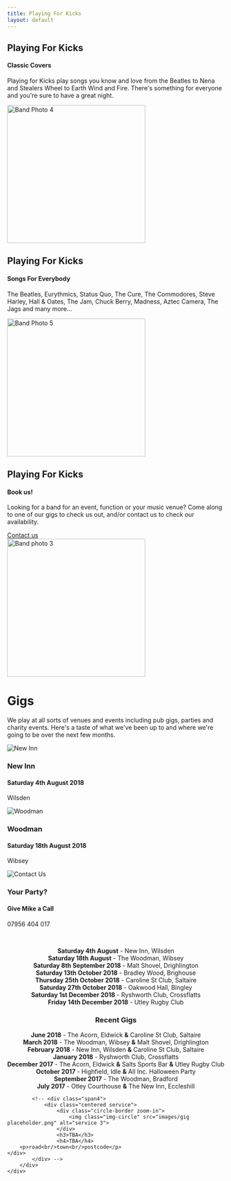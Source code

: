 ```yaml
---
title: Playing For Kicks
layout: default
---
```

	
						
<!-- Start home section -->
<div id="home">
	<!-- Start cSlider -->
	<div id="da-slider" class="da-slider">
		<div class="triangle"></div>
		<!-- mask elemet use for masking background image -->
		<div class="mask"></div>
		<!-- All slides centred in container element -->
		<div class="container">
			<!-- Start first slide -->
			<div class="da-slide">
				<h2 class="fittext2">Playing For Kicks</h2>
				<h4>Classic Covers</h4>
				<p>Playing for Kicks play songs you know and love from the Beatles to Nena and Stealers Wheel to Earth Wind and Fire. There's something for everyone and you're sure to have a great night.</p>
				<!-- <a href="#" class="da-link button">Read more</a> -->
				<div class="da-img">
					<img src="{{ site.baseurl }}/assets/images/Band pic4.jpg" alt="Band Photo 4" width="320">
				</div>
			</div>
			<!-- End first slide -->
			<!-- Start second slide -->
			<div class="da-slide">
			<h2>Playing For Kicks</h2>
				<h4>Songs For Everybody</h4>
				<p>The Beatles, Eurythmics, Status Quo, The Cure, The Commodores, Steve Harley, Hall & Oates, The Jam, Chuck Berry, Madness, Aztec Camera, The Jags and many more...</p>
				<!-- <a href="#" class="da-link button">Read more</a> -->
				<div class="da-img">
					<img src="{{ site.baseurl }}/assets/images/Band pic8.jpg" width="320" alt="Band Photo 5">
				</div>
			</div>
			<!-- End second slide -->
			<!-- Start third slide -->
			<div class="da-slide">
				<h2>Playing For Kicks</h2>
				<h4>Book us!</h4>
				<p>Looking for a band for an event, function or your music venue? Come along to one of our
gigs to check us out, and/or contact us to check our availability.</p>
				<a href="#contact" class="da-link button">Contact us</a>
				<div class="da-img">
					<img src="{{ site.baseurl }}/assets/images/Band pic3.jpg" width="320" alt="Band photo 3">
				</div>
			</div>
			<!-- End third slide -->
			<!-- Start cSlide navigation arrows -->
			<div class="da-arrows">
				<span class="da-arrows-prev"></span>
				<span class="da-arrows-next"></span>
			</div>
			<!-- End cSlide navigation arrows -->
		</div>
	</div>
</div>
<!-- End home section -->

   

<!--  section start -->
<div class="section primary-section" id="gigs">
	<div class="container">
		<!-- Start title section -->
		<div class="title">
			<h1>Gigs</h1>
			<!-- Section's title goes here -->
			<p>We play at all sorts of venues and events including pub gigs, parties and charity events.  Here's a taste of what we've been up to and where we're going to be over the next few months.</p>
			<!--Simple description for section goes here. -->
		</div>
		<div class="row-fluid">
			<div class="span4">
				<div class="centered service">
					<div class="circle-border zoom-in">
						<img class="img-circle" src="{{ site.baseurl }}/assets/images/venues/new-inn-wilsden.jpg" alt="New Inn">
					</div>
					<h3>New Inn</h3>
					<h4>Saturday 4th August 2018</h4>
					<p>Wilsden</p>
				</div>
			</div>
			<div class="span4">
				<div class="centered service">
					<div class="circle-border zoom-in">
						<img class="img-circle" src="{{ site.baseurl }}/assets/images/venues/Woodman.png" alt="Woodman" />
					</div>
					<h3>Woodman</h3>
					<h4>Saturday 18th August 2018</h4>
					<p>Wibsey</p>
				</div> 
			</div>
			<div class="span4">
				<div class="centered service">
					<div class="circle-border zoom-in">
						<img class="img-circle" src="{{ site.baseurl }}/assets/images/Availableforbookings.png" alt="Contact Us" />
					</div>
					<h3>Your Party?</h3>
					<h4>Give Mike a Call</h4>
					<p>07956 404 017</p>
				</div>
			</div>
			<p>&nbsp;</p>
			<div style="text-align: center;" markdown="1">

**Saturday 4th August** - New Inn, Wilsden  
**Saturday 18th August** - The Woodman, Wibsey  
**Saturday 8th September 2018** - Malt Shovel, Drighlington  
**Saturday 13th October 2018** - Bradley Wood, Brighouse  
**Thursday 25th October 2018** - Caroline St Club, Saltaire  
**Saturday 27th October 2018** - Oakwood Hall, Bingley  
**Saturday 1st December 2018** - Ryshworth Club, Crossflatts  
**Friday 14th December 2018** - Utley Rugby Club  

### Recent Gigs

**June 2018** - The Acorn, Eldwick **&amp;** Caroline St Club, Saltaire  
**March 2018** - The Woodman, Wibsey **&amp;** Malt Shovel, Drighlington  
**February 2018** - New Inn, Wilsden **&amp;** Caroline St Club, Saltaire  
**January 2018** - Ryshworth Club, Crossflatts  
**December 2017** - The Acorn, Eldwick **&amp;** Salts Sports Bar **&amp;** Utley Rugby Club  
**October 2017** - Highfield, Idle **&amp;** All Inc. Halloween Party  
**September 2017** - The Woodman, Bradford  
**July 2017** - Otley Courthouse **&amp;** The New Inn, Eccleshill  

</div>
			

			<!-- <div class="span4">
				<div class="centered service">
					<div class="circle-border zoom-in">
						<img class="img-circle" src="images/gig placeholder.png" alt="service 3">
					</div>
					<h3>TBA</h3>
					<h4>TBA</h4>
		<p>road<br/>town<br/>postcode</p>
	</div>
			</div> -->
		</div>
	</div>
</div>
<!-- Service section end -->
